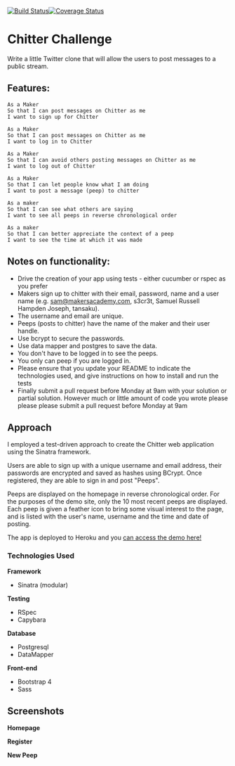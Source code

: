 [![Build Status](https://travis-ci.org/rkclark/chitter-challenge.svg?branch=master)](https://travis-ci.org/rkclark/chitter-challenge)[![Coverage Status](https://coveralls.io/repos/github/rkclark/chitter-challenge/badge.svg?branch=master)](https://coveralls.io/github/rkclark/chitter-challenge?branch=master)

Chitter Challenge
=================

Write a little Twitter clone that will allow the users to post messages to a public stream.

Features:
-------

```
As a Maker
So that I can post messages on Chitter as me
I want to sign up for Chitter

As a Maker
So that I can post messages on Chitter as me
I want to log in to Chitter

As a Maker
So that I can avoid others posting messages on Chitter as me
I want to log out of Chitter

As a Maker
So that I can let people know what I am doing  
I want to post a message (peep) to chitter

As a maker
So that I can see what others are saying  
I want to see all peeps in reverse chronological order

As a maker
So that I can better appreciate the context of a peep
I want to see the time at which it was made
```

Notes on functionality:
------

* Drive the creation of your app using tests - either cucumber or rspec as you prefer
* Makers sign up to chitter with their email, password, name and a user name (e.g. sam@makersacademy.com, s3cr3t, Samuel Russell Hampden Joseph, tansaku).
* The username and email are unique.
* Peeps (posts to chitter) have the name of the maker and their user handle.
* Use bcrypt to secure the passwords.
* Use data mapper and postgres to save the data.
* You don't have to be logged in to see the peeps.
* You only can peep if you are logged in.
* Please ensure that you update your README to indicate the technologies used, and give instructions on how to install and run the tests
* Finally submit a pull request before Monday at 9am with your solution or partial solution.  However much or little amount of code you wrote please please please submit a pull request before Monday at 9am

## Approach

I employed a test-driven approach to create the Chitter web application using the Sinatra framework.

Users are able to sign up with a unique username and email address, their passwords are encrypted and saved as hashes using BCrypt. Once registered, they are able to sign in and post "Peeps".

Peeps are displayed on the homepage in reverse chronological order. For the purposes of the demo site, only the 10 most recent peeps are displayed. Each peep is given a feather icon to bring some visual interest to the page, and is listed with the user's name, username and the time and date of posting.

The app is deployed to Heroku and you [can access the demo here!](https://rkclark-chitter.herokuapp.com/)

### Technologies Used

**Framework**
- Sinatra (modular)

**Testing**
- RSpec
- Capybara

**Database**
- Postgresql
- DataMapper

**Front-end**
- Bootstrap 4
- Sass

## Screenshots

**Homepage**


**Register**

**New Peep**
